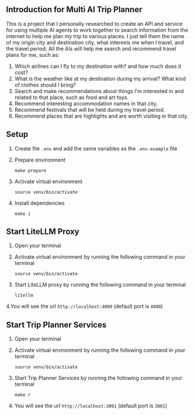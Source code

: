 ## Introduction for Multi AI Trip Planner 

This is a project that I personally researched to create an API and service for using multiple AI agents to work together to search information from the internet to help me plan my trip to various places. I just tell them the name of my origin city and destination city, what interests me when I travel, and the travel period. All the AIs will help me search and recommend travel plans for me, such as:
1. Which airlines can I fly to my destination with? and how much does it cost?
2. What is the weather like at my destination during my arrival? What kind of clothes should I bring?
3. Search and make recommendations about things I'm interested in and related to that place, such as food and art toys.
4. Recommend interesting accommodation names in that city.
5. Recommend festivals that will be held during my travel period.
6. Recommend places that are highlights and are worth visiting in that city.

## Setup
1. Create file `.env` and add the same variables as the `.env.example` file

2. Prepare environment
   ```
   make prepare
   ```

4. Activate virtual environment
   ```
   source venv/bin/activate
   ```

6. Install dependencies
   ```
   make i
   ```

## Start LiteLLM Proxy
1. Open your terminal

2. Activate virtual environment by running the following command in your terminal
   ```
   source venv/bin/activate
   ```
   
4. Start LiteLLM proxy by running the following command in your terminal 
   ```
   litellm
   ```
   
4.You will see the url `http://localhost:4000` (default port is `4000`)


## Start Trip Planner Services
1. Open your terminal

2. Activate virtual environment by running the following command in your terminal
   ```
   source venv/bin/activate
   ```
   
4. Start Trip Planner Services by running the following command in your terminal
   ```
   make r
   ```

6. You will see the url `http://localhost:3001` (default port is `3001`)
